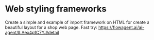 # Web styling frameworks
Create a simple and example of import framework on HTML for create a beautiful layout for a shop web page.
Fast try: https://flowagent.ai/ai-agent/ILAex4p1C7YJ/detail
